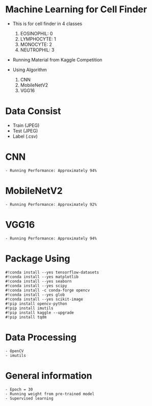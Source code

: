 # Machine Learning for Cell Finder

- This is for cell finder in 4 classes

    1. EOSINOPHIL:  0
    2. LYMPHOCYTE:  1
    3. MONOCYTE:    2
    4. NEUTROPHIL:  3

- Running Material from Kaggle Competition
- Using Algorithm
    1. CNN
    2. MobileNetV2
    3. VGG16
# Data Consist
- Train (JPEG)
- Test  (JPEG)
- Label (.csv)

# CNN
    - Running Performance: Approximately 94%
# MobileNetV2
    - Running Performance: Approximately 92%
# VGG16
    - Running Performance: Approximately 94%

# Package Using
    #!conda install --yes tensorflow-datasets
    #!conda install --yes matplotlib
    #!conda install --yes seaborn
    #!conda install --yes scipy
    #!conda install -c conda-forge opencv
    #!conda install --yes glob
    #!conda install --yes scikit-image
    #!pip install opencv-python
    #!pip install imutils
    #!pip install kaggle --upgrade
    #!pip install tqdm

# Data Processing
    - OpenCV
    - imutils

# General information
    - Epoch = 30
    - Running weight from pre-trained model
    - Supervised learning

